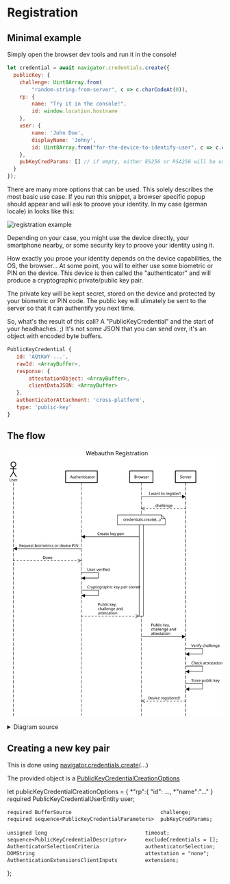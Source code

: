 Registration
============

Minimal example
---------------

Simply open the browser dev tools and run it in the console!

```js
let credential = await navigator.credentials.create({
  publicKey: {
    challenge: Uint8Array.from(
        "random-string-from-server", c => c.charCodeAt(0)),
    rp: {
        name: "Try it in the console!",
        id: window.location.hostname
    },
    user: {
        name: 'John Doe',
        displayName: 'Johny',
        id: Uint8Array.from("for-the-device-to-identify-user", c => c.charCodeAt(0))
    },
    pubKeyCredParams: [] // if empty, either ES256 or RSA256 will be used by default
  }
});
```

There are many more options that can be used. This solely describes the most basic use case.
If you run this snippet, a browser specific popup should appear and will ask to proove your identity. In my case (german locale) in looks like this:


![registration example](https://dev-to-uploads.s3.amazonaws.com/uploads/articles/fapvecktcu1pohn61lwy.png) 


Depending on your case, you might use the device directly, your smartphone nearby, or some security key to proove your identity using it.

How exactly you prooe your identity depends on the device capabilities, the OS, the browser... At some point, you will to either use some biometric or PIN on the device. This device is then called the "authenticator" and will produce a cryptographic private/public key pair.

The private key will be kept secret, stored on the device and protected by your biometric or PIN code. The public key will ulimately be sent to the server so that it can authentify you next time.

So, what's the result of this call? A "PublicKeyCredential" and the start of your headhaches. ;) It's not some JSON that you can send over, it's an object with encoded byte buffers.

```js
PublicKeyCredential {
   id: 'AQtKmY-...',
   rawId: <ArrayBuffer>,
   response: {
       attestationObject: <ArrayBuffer>,
       clientDataJSON: <ArrayBuffer>
   }, 
   authenticatorAttachment: 'cross-platform',
   type: 'public-key'
}
```

The flow
--------

![Registration flow diagram](registration.svg)


<details>
  <summary>Diagram source</summary>

```
title Webauthn Registration

actor User
participant Authenticator

Browser->Server: I want to register!
Browser<<--Server: challenge
note over Browser: credentials.create(...)
activate Browser
Browser->Authenticator: Create key pair
Authenticator->User: Request biometrics or device PIN
Authenticator<<--User: Done
Authenticator->Authenticator: User verified
Authenticator->Authenticator: Cryptographic key pair stored
Authenticator-->>Browser: Public key, \nchallenge and \nattestation
deactivate Browser
Browser->Server: Public key, \nchallenge and \nattestation
Server->Server: Verify challenge
Server->Server: Check attestation
Server->Server: Store public key
Browser<<--Server: Device regsitered!
```

</details>


Creating a new key pair
-----------------------

This is done using [navigator.credentials.create]()(...)

The provided object is a [PublicKeyCredentialCreationOptions](https://w3c.github.io/webauthn/#dictdef-publickeycredentialcreationoptions)

let publicKeyCredentialCreationOptions = {
    *"rp":{
      "id": ...,
      *"name":"..."
    }
    required PublicKeyCredentialUserEntity       user;

    required BufferSource                             challenge;
    required sequence<PublicKeyCredentialParameters>  pubKeyCredParams;

    unsigned long                                timeout;
    sequence<PublicKeyCredentialDescriptor>      excludeCredentials = [];
    AuthenticatorSelectionCriteria               authenticatorSelection;
    DOMString                                    attestation = "none";
    AuthenticationExtensionsClientInputs         extensions;
};
